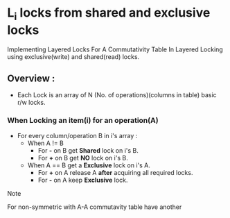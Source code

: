 # L<sub>i</sub> locks from shared and exclusive locks
Implementing Layered Locks For A Commutativity Table In Layered Locking using exclusive(write) and shared(read) locks.
## Overview :
- Each Lock is an array of N (No. of operations)(columns in table) basic r/w locks.
### When Locking an item(i) for an operation(A)
   - For every column/operation B in i's array :
     + When A != B
       - For **-** on B get **Shared** lock on i's B.
       - For **+** on B get **NO** lock on i's B.
     + When A == B get a **Exclusive** lock on i's A.
       - For **+** on A release A **after** acquiring all required locks.
       - For **-** on A keep **Exclusive** lock.
      
> [!NOTE]
> For non-symmetric with A-A commutavity table have another 
